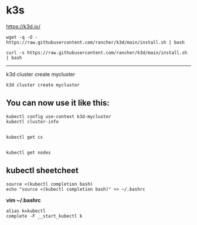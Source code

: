 #  k3s


https://k3d.io/

```
wget -q -O - https://raw.githubusercontent.com/rancher/k3d/main/install.sh | bash
```

```
curl -s https://raw.githubusercontent.com/rancher/k3d/main/install.sh | bash
```

----




k3d cluster create mycluster
```
k3d cluster create mycluster
```

##   You can now use it like this:

```
kubectl config use-context k3d-mycluster
kubectl cluster-info

```




```

kubectl get cs    


kubectl get nodes
```



##  kubectl sheetcheet

```
source <(kubectl completion bash) 
echo "source <(kubectl completion bash)" >> ~/.bashrc 
```

**vim  ~/.bashrc**

```
alias k=kubectl   
complete -F __start_kubectl k

```


